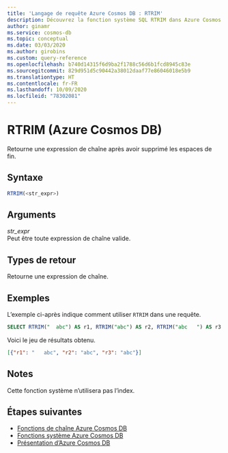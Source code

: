```yaml
---
title: 'Langage de requête Azure Cosmos DB : RTRIM'
description: Découvrez la fonction système SQL RTRIM dans Azure Cosmos DB.
author: ginamr
ms.service: cosmos-db
ms.topic: conceptual
ms.date: 03/03/2020
ms.author: girobins
ms.custom: query-reference
ms.openlocfilehash: b740d14315f6d9ba2f1788c56d6b1fcd8945c83e
ms.sourcegitcommit: 829d951d5c90442a38012daaf77e86046018e5b9
ms.translationtype: HT
ms.contentlocale: fr-FR
ms.lasthandoff: 10/09/2020
ms.locfileid: "78302081"
---
```

# <a name="rtrim-azure-cosmos-db"></a>RTRIM (Azure Cosmos DB)
 Retourne une expression de chaîne après avoir supprimé les espaces de fin.  
  
## <a name="syntax"></a>Syntaxe
  
```sql
RTRIM(<str_expr>)  
```  
  
## <a name="arguments"></a>Arguments
  
*str_expr*  
   Peut être toute expression de chaîne valide.  
  
## <a name="return-types"></a>Types de retour
  
  Retourne une expression de chaîne.  
  
## <a name="examples"></a>Exemples
  
  L’exemple ci-après indique comment utiliser `RTRIM` dans une requête.  
  
```sql
SELECT RTRIM("  abc") AS r1, RTRIM("abc") AS r2, RTRIM("abc   ") AS r3  
```  
  
 Voici le jeu de résultats obtenu.  
  
```json
[{"r1": "   abc", "r2": "abc", "r3": "abc"}]  
```  

## <a name="remarks"></a>Notes

Cette fonction système n’utilisera pas l’index.

## <a name="next-steps"></a>Étapes suivantes

- [Fonctions de chaîne Azure Cosmos DB](sql-query-string-functions.md)
- [Fonctions système Azure Cosmos DB](sql-query-system-functions.md)
- [Présentation d’Azure Cosmos DB](introduction.md)
